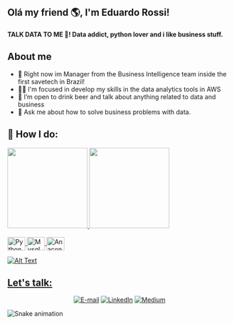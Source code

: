 ## Olá my friend 🌎, I'm Eduardo Rossi!

#### TALK DATA TO ME 🥵! Data addict, python lover and i like business stuff.

## About me
- 💼 Right now im Manager from the Business Intelligence team inside the first savetech in Brazil!
- ✍🏽 I'm focused in develop my skills in the data analytics tools in AWS
- 🍻 I’m open to drink beer and talk about anything related to data and business
- 💬 Ask me about how to solve business problems with data.

## 🎨 How I do:

<div>
  <a href="https://github.com/rossiedu/rossiedu#readme">
  <img height="180em" src="https://github-readme-stats.vercel.app/api?username=rossiedu&?count_private=true&include_all_commits=true&show_icons=true&theme=codeSTACKr"/>
  <img height="180em" src="https://github-readme-stats.vercel.app/api/top-langs/?username=rossiedu&layout=compact&langs_count=7&theme=codeSTACKr"/>
</div> 

<div style="display: inline_block"><br>
  <img align="center" alt="Python" height="30" width="40" src="https://cdn.jsdelivr.net/gh/devicons/devicon/icons/python/python-original.svg">
  <img align="center" alt="Mysql" height="30" width="40" src="https://cdn.jsdelivr.net/gh/devicons/devicon/icons/mysql/mysql-original.svg">
  <img align="center" alt="Anaconda" height="30" width="40" src="https://cdn.jsdelivr.net/gh/devicons/devicon/icons/anaconda/anaconda-original.svg">
  
![Alt Text](https://media.giphy.com/media/vFKqnCdLPNOKc/giphy.gif)
  
 ## Let's talk:
<p align="center">
<a href="mailto:apds.eduardorossi30@gmail.com"><img alt="E-mail" src="https://img.shields.io/badge/Gmail-D14836?style=for-the-badge&logo=gmail&logoColor=white"></a>
<a href="https://www.linkedin.com/in/eduardodrossi/"><img alt="LinkedIn" src="https://img.shields.io/badge/LinkedIn-0077B5?style=for-the-badge&logo=linkedin&logoColor=white"></a>
<a href="https://medium.com/"><img alt="Medium" src="https://img.shields.io/badge/Medium-12100E?style=for-the-badge&logo=medium&logoColor=white"></a>

![Snake animation](https://github.com/rossiedu/rossiedu/blob/output/github-contribution-grid-snake.svg)
